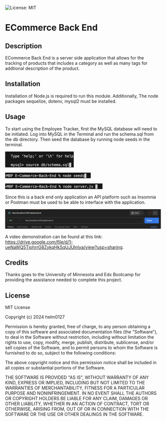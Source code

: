 ![License: MIT](https://img.shields.io/badge/License-MIT-yellow.svg)

# ECommerce Back End

## Description

ECommerce Back End is a server side application that allows for the tracking of products that includes a category as well as many tags for addtional description of the product.

## Installation

Installation of Node.js is required to run this module. Additionally, The node packages sequelize, dotenv, mysql2 must be installed.

## Usage

To start using the Employee Tracker, first the MySQL database will need to be initiated. Log into MySQL in the Terminal and run the schema.sql from the db directory. Then seed the database by running node seeds in the terminal.

![How To Start Database](./assets/images/Start_DB.png)

![How To Seed Database](./assets/images/Seed_DB.png)

![How To Start Ecommerce Back End](./assets/images/Start_Application.png)

Since this is a back end only application an API platform such as Insomnia or Postman must be used to be able to interface with the application.

![Postman Example](./assets/images/API_Platform.png)

A video demonstration can be found at this link: https://drive.google.com/file/d/1-ueNaWQ5TjohrrG8ZykqHkSqUJUInlya/view?usp=sharing.

## Credits

Thanks goes to the University of Minnesota and Edx Bootcamp for providing the assistance needed to complete this project. 

## License

MIT License

Copyright (c) 2024 helm0127

Permission is hereby granted, free of charge, to any person obtaining a copy
of this software and associated documentation files (the "Software"), to deal
in the Software without restriction, including without limitation the rights
to use, copy, modify, merge, publish, distribute, sublicense, and/or sell
copies of the Software, and to permit persons to whom the Software is
furnished to do so, subject to the following conditions:

The above copyright notice and this permission notice shall be included in all
copies or substantial portions of the Software.

THE SOFTWARE IS PROVIDED "AS IS", WITHOUT WARRANTY OF ANY KIND, EXPRESS OR
IMPLIED, INCLUDING BUT NOT LIMITED TO THE WARRANTIES OF MERCHANTABILITY,
FITNESS FOR A PARTICULAR PURPOSE AND NONINFRINGEMENT. IN NO EVENT SHALL THE
AUTHORS OR COPYRIGHT HOLDERS BE LIABLE FOR ANY CLAIM, DAMAGES OR OTHER
LIABILITY, WHETHER IN AN ACTION OF CONTRACT, TORT OR OTHERWISE, ARISING FROM,
OUT OF OR IN CONNECTION WITH THE SOFTWARE OR THE USE OR OTHER DEALINGS IN THE
SOFTWARE.
